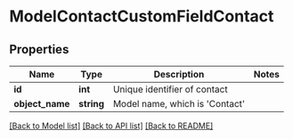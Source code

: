 # ModelContactCustomFieldContact

## Properties
Name | Type | Description | Notes
------------ | ------------- | ------------- | -------------
**id** | **int** | Unique identifier of contact | 
**object_name** | **string** | Model name, which is &#x27;Contact&#x27; | 

[[Back to Model list]](../../README.md#documentation-for-models) [[Back to API list]](../../README.md#documentation-for-api-endpoints) [[Back to README]](../../README.md)

